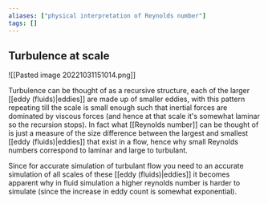 ```yaml
---
aliases: ["physical interpretation of Reynolds number"]
tags: []
---
```


## Turbulence at scale

![[Pasted image 20221031151014.png]]

Turbulence can be thought of as a recursive structure, each of the larger [[eddy (fluids)|eddies]] are made up of smaller eddies, with this pattern repeating till the scale is small enough such that inertial forces are dominated by viscous forces (and hence at that scale it's somewhat laminar so the recursion stops). In fact what [[Reynolds number]] can be thought of is just a measure of the size difference between the largest and smallest [[eddy (fluids)|eddies]] that exist in a flow, hence why small Reynolds numbers correspond to laminar and large to turbulant.

Since for accurate simulation of turbulant flow you need to an accurate simulation of all scales of these [[eddy (fluids)|eddies]] it becomes apparent why in fluid simulation a higher reynolds number is harder to simulate (since the increase in eddy count is somewhat exponential).

